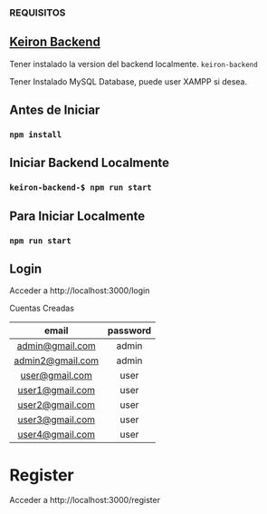 
### REQUISITOS
## [Keiron Backend](https://github.com/damr67/keiron-backend)
Tener instalado la version del backend localmente. `keiron-backend`


Tener Instalado MySQL Database, puede user XAMPP si desea.


## Antes de Iniciar
### `npm install`


## Iniciar Backend Localmente
### `keiron-backend-$ npm run start`

## Para Iniciar Localmente
### `npm run start`


## Login
Acceder a http://localhost:3000/login

Cuentas Creadas

|email|password|
|:-------:|:--------:|
| admin@gmail.com| admin|
|admin2@gmail.com| admin|
| user@gmail.com | user|
|user1@gmail.com| user|
|user2@gmail.com| user|
|user3@gmail.com| user|
|user4@gmail.com| user|

# Register
Acceder a http://localhost:3000/register




